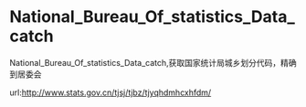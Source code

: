 # National_Bureau_Of_statistics_Data_catch
National_Bureau_Of_statistics_Data_catch,获取国家统计局城乡划分代码，精确到居委会


url:http://www.stats.gov.cn/tjsj/tjbz/tjyqhdmhcxhfdm/
